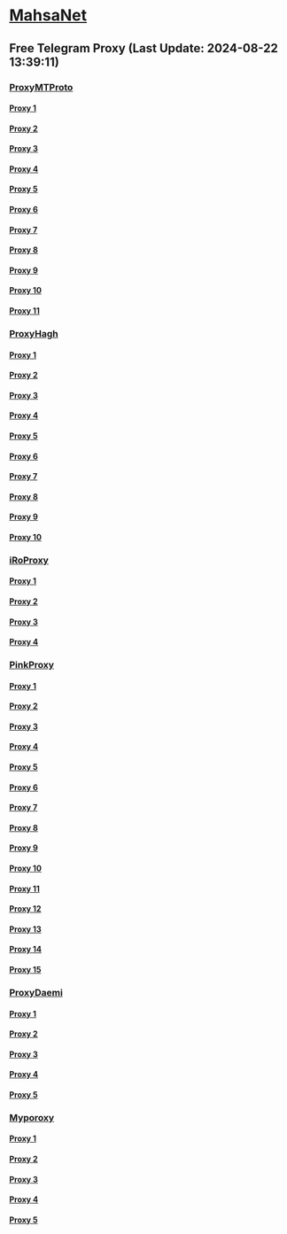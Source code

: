 
# [MahsaNet](https://t.me/mahsa_net)
## Free Telegram Proxy (Last Update: 2024-08-22 13:39:11)
### [ProxyMTProto](https://t.me/ProxyMTProto)
#### [Proxy 1](tg://proxy?server=140.233.187.52&port=888&secret=eeRighJJvXrFGRMCIMJdCQ)
#### [Proxy 2](tg://proxy?server=140.233.187.64&port=888&secret=eeRighJJvXrFGRMCIMJdCQ)
#### [Proxy 3](tg://proxy?server=140.233.187.65&port=888&secret=eeRighJJvXrFGRMCIMJdCQ)
#### [Proxy 4](tg://proxy?server=49.12.116.85&port=9090&secret=FgMBAgABAAH8AwOG4kw63QtY2RueWVrdGFuZXQuY29tZmFyYWthdi5jb212YW4ubmFqdmEuY29tAAAAAAAAAAAAAAAAAAAAAAAAAAAAAAAAAAA)
#### [Proxy 5](tg://proxy?server=49.12.112.164&port=9090&secret=FgMBAgABAAH8AwOG4kw63QtY2RueWVrdGFuZXQuY29tZmFyYWthdi5jb212YW4ubmFqdmEuY29tAAAAAAAAAAAAAAAAAAAAAAAAAAAAAAAAAAA)
#### [Proxy 6](tg://proxy?server=140.233.187.69&port=888&secret=eeRighJJvXrFGRMCIMJdCQ)
#### [Proxy 7](tg://proxy?server=140.233.187.67&port=888&secret=eeRighJJvXrFGRMCIMJdCQ)
#### [Proxy 8](tg://proxy?server=140.233.187.64&port=888&secret=eeRighJJvXrFGRMCIMJdCQ)
#### [Proxy 9](tg://proxy?server=140.233.187.52&port=888&secret=eeRighJJvXrFGRMCIMJdCQ)
#### [Proxy 10](tg://proxy?server=140.233.187.53&port=888&secret=eeRighJJvXrFGRMCIMJdCQ)
#### [Proxy 11](tg://proxy?server=140.233.187.73&port=888&secret=eeRighJJvXrFGRMCIMJdCQ)
### [ProxyHagh](https://t.me/ProxyHagh)
#### [Proxy 1](tg://proxy?server=irancell.org.irancell.irancell_yo.want_to.clash_with.this.microsoft.com.there_is_no.place_nano.localhost.bing.com.count_with_me.cyou.com.now_sudo.rm_rf.ddns.net.we_are_here.again_to_fight.with_everyone.i_am.the_internet.spirancellirancell.dns-mciaa.info.&port=443&secret=ee1603010200010001fc030386e24c3add726161682e6972)
#### [Proxy 2](tg://proxy?server=mci.ir.apt-centos.org.&port=888&secret=eeRighJJvXrFGRMCIMJdCQ)
#### [Proxy 3](tg://proxy?server=irancell.org.irancell.irancell_yo.want_to.clash_with.this.microsoft.com.there_is_no.place_nano.localhost.bing.com.count_with_me.cyou.com.now_sudo.rm_rf.ddns.net.we_are_here.again_to_fight.with_everyone.i_am.the_internet.spirancellirancell.dns-mciaa.info.&port=443&secret=ee1603010200010001fc030386e24c3add726161682e6972)
#### [Proxy 4](tg://proxy?server=mci.ir.apt-centos.org.&port=888&secret=eeRighJJvXrFGRMCIMJdCQ)
#### [Proxy 5](tg://proxy?server=irancell.org.irancell.irancell_yo.want_to.clash_with.this.microsoft.com.there_is_no.place_nano.localhost.bing.com.count_with_me.cyou.com.now_sudo.rm_rf.ddns.net.we_are_here.again_to_fight.with_everyone.i_am.the_internet.spirancellirancell.dns-mciaa.info.&port=443&secret=ee1603010200010001fc030386e24c3add726161682e6972)
#### [Proxy 6](tg://proxy?server=mci.ir.apt-centos.org.&port=888&secret=eeRighJJvXrFGRMCIMJdCQ)
#### [Proxy 7](tg://proxy?server=irancell.org.irancell.irancell_yo.want_to.clash_with.this.microsoft.com.there_is_no.place_nano.localhost.bing.com.count_with_me.cyou.com.now_sudo.rm_rf.ddns.net.we_are_here.again_to_fight.with_everyone.i_am.the_internet.spirancellirancell.dns-mciaa.info.&port=443&secret=ee1603010200010001fc030386e24c3add726161682e6972)
#### [Proxy 8](tg://proxy?server=mci.ir.apt-centos.org.&port=888&secret=eeRighJJvXrFGRMCIMJdCQ)
#### [Proxy 9](tg://proxy?server=irancell.org.irancell.irancell_yo.want_to.clash_with.this.microsoft.com.there_is_no.place_nano.localhost.bing.com.count_with_me.cyou.com.now_sudo.rm_rf.ddns.net.we_are_here.again_to_fight.with_everyone.i_am.the_internet.spirancellirancell.dns-mciaa.info.&port=443&secret=ee1603010200010001fc030386e24c3add726161682e6972)
#### [Proxy 10](tg://proxy?server=mci.ir.apt-centos.org.&port=888&secret=eeRighJJvXrFGRMCIMJdCQ)
### [iRoProxy](https://t.me/iRoProxy)
#### [Proxy 1](tg://proxy?server=82.153.35.70&port=15&secret=7gggggggggggggggggggggh0cmFuc2xhdGUuZ29v)
#### [Proxy 2](tg://proxy?server=82.153.35.64&port=15&secret=7gggggggggggggggggggggh0cmFuc2xhdGUuZ29v)
#### [Proxy 3](tg://proxy?server=82.153.35.66&port=14&secret=7gggggggggggggggggggggh0cmFuc2xhdGUuZ29v)
#### [Proxy 4](tg://proxy?server=82.153.35.68&port=14&secret=7gggggggggggggggggggggh0cmFuc2xhdGUuZ29v)
### [PinkProxy](https://t.me/PinkProxy)
#### [Proxy 1](tg://proxy?server=www.baratoehaji.co.uk.&port=4045&secret=FgMBAgABAAH8AwOG4kw63Q==)
#### [Proxy 2](tg://proxy?server=www.abroarvan.co.uk.&port=4045&secret=7gggggggggggggggggggggh0cmFuc2xhdGUuZ29v)
#### [Proxy 3](tg://proxy?server=www.arevallake.co.uk.&port=4045&secret=FgMBAgABAAH8AwOG4kw63Q==)
#### [Proxy 4](tg://proxy?server=116.202.31.146&port=4045&secret=7gggggggggggggggggggggh0cmFuc2xhdGUuZ29v)
#### [Proxy 5](tg://proxy?server=116.203.183.81&port=4045&secret=7gggggggggggggggggggggh0cmFuc2xhdGUuZ29v)
#### [Proxy 6](tg://proxy?server=157.90.112.32&port=4045&secret=7gggggggggggggggggggggh0cmFuc2xhdGUuZ29v)
#### [Proxy 7](tg://proxy?server=49.13.22.61&port=4045&secret=7gggggggggggggggggggggh0cmFuc2xhdGUuZ29v)
#### [Proxy 8](tg://proxy?server=168.119.254.189&port=4045&secret=7gggggggggggggggggggggh0cmFuc2xhdGUuZ29v)
#### [Proxy 9](tg://proxy?server=167.235.70.176&port=4045&secret=7gggggggggggggggggggggh0cmFuc2xhdGUuZ29v)
#### [Proxy 10](tg://proxy?server=128.140.11.6&port=4045&secret=7gggggggggggggggggggggh0cmFuc2xhdGUuZ29v)
#### [Proxy 11](tg://proxy?server=www.strong-beer.info.&port=4045&secret=7gggggggggggggggggggggh0cmFuc2xhdGUuZ29v)
#### [Proxy 12](tg://proxy?server=www.jbl-pro.pro.&port=4045&secret=7gggggggggggggggggggggh0cmFuc2xhdGUuZ29v)
#### [Proxy 13](tg://proxy?server=www.codebaman.co.uk.&port=4045&secret=7gggggggggggggggggggggh0cmFuc2xhdGUuZ29v)
#### [Proxy 14](tg://proxy?server=www.abroarvan.co.uk.&port=4045&secret=7gggggggggggggggggggggh0cmFuc2xhdGUuZ29v)
#### [Proxy 15](tg://proxy?server=www.baratoehaji.co.uk.&port=4045&secret=FgMBAgABAAH8AwOG4kw63Q==)
### [ProxyDaemi](https://t.me/ProxyDaemi)
#### [Proxy 1](tg://proxy?server=194.164.32.111&port=8087&secret=FgMBAgABAAH8AwOG4kw63Q%3D%3D)
#### [Proxy 2](tg://proxy?server=109.107.165.65&port=8087&secret=FgMBAgABAAH8AwOG4kw63Q%3D%3D)
#### [Proxy 3](tg://proxy?server=clustercloud-llc.ir&port=7443&secret=FgMBAgABAAH8AwOG4kw63Q)
#### [Proxy 4](tg://proxy?server=tork-qizi.ir.&port=7443&secret=FgMBAgABAAH8AwOG4kw63Q)
#### [Proxy 5](tg://proxy?server=cloudflare.com.nokia.co.uk.do_you.want_to.clash_without.this.www.microsoft.com.there_is_no.place_like.localhost.www.bing.com.count_with_me.cyou.net.digikala.com.msn.com.bsi.ir.enamad.ir.now_sudo.again_to_fight.everyone.i_am.dns-ssl.qeyrat.ir&port=00000000000000000000000000000000000000000000000000000000000000000000000000000465&secret=7gggggggggggggggggggggh6cWt0bHdpdWF2dnZxcXQ0eWJ2Z3ZpN3R5bzRoamw1eGdmdXZwZGY2b3RqaXljZ3dxYnltMnFhZC5vbmlvbg==)
### [Myporoxy](https://t.me/Myporoxy)
#### [Proxy 1](tg://proxy?server=cloudflare.com.nokia.com.co.uk.do_yo.want_to.clash_with.this.www.microsoft.com.there_is_no.place_like.localhost.www.bing.com.count_with_me.cyou.net.digikala.com.www.enamad.ir.www.google.com.again_to_fight.everyone.i_am.the_internet.works-shops.info.&port=7557&secret=7gggggggggggggggggggggh0cmFuc2xhdGUuZ29v)
#### [Proxy 2](tg://proxy?server=cloudflare.com.nokia.com.co.uk.do_yo.want_to.clash_with.this.www.microsoft.com.there_is_no.place_like.localhost.www.bing.com.count_with_me.cyou.net.digikala.com.www.enamad.ir.www.google.com.again_to_fight.everyone.i_am.the_internet.torbo-fact.info.&port=3993&secret=7gggggggggggggggggggggh0cmFuc2xhdGUuZ29v)
#### [Proxy 3](tg://proxy?server=cloudflare.com.nokia.com.co.uk.do_yo.want_to.clash_with.this.www.microsoft.com.there_is_no.place_like.localhost.www.bing.com.count_with_me.cyou.net.digikala.com.www.enamad.ir.www.google.com.again_to_fight.everyone.i_am.the_internet.works-shops.info.&port=7557&secret=7gggggggggggggggggggggh0cmFuc2xhdGUuZ29v)
#### [Proxy 4](tg://proxy?server=cloudflare.com.nokia.com.co.uk.do_yo.want_to.clash_with.this.www.microsoft.com.there_is_no.place_like.localhost.www.bing.com.count_with_me.cyou.net.digikala.com.www.enamad.ir.www.google.com.again_to_fight.everyone.i_am.the_internet.torbo-fact.info.&port=3993&secret=7gggggggggggggggggggggh0cmFuc2xhdGUuZ29v)
#### [Proxy 5](tg://proxy?server=cloudflare.com.nokia.com.co.uk.do_yo.want_to.clash_with.this.www.microsoft.com.there_is_no.place_like.localhost.www.bing.com.count_with_me.cyou.net.digikala.com.www.enamad.ir.www.google.com.again_to_fight.everyone.i_am.the_internet.works-shops.info.&port=7557&secret=7gggggggggggggggggggggh0cmFuc2xhdGUuZ29v)

    